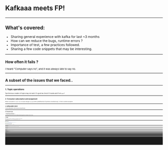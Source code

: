 <!-- $theme: gaia -->

## Kafkaaa meets FP!

----------------

<span style="font-size:75%">


## What's covered:

- Sharing general experience with kafka for last ~3 months
- How can we reduce the bugs, runtime errors ?
- Importance of test, a few practices followed.
- Sharing a few code snippets that may be interesting.

--------

<span style="font-size:75%">


## How often it fails ?


I heard "Computer says no", and it was always late to say no.

--------
<span style="font-size:75%">

# A subset of the issues that we faced..

-----

<span style="font-size:75%">


## 1. Topic operations


Synchronous creation of topics may not work. It's good we check if it exists and if not `wait`!
   
   
 --------
<span style="font-size:75%">


## 2. Consumer subscription and assignment


 Allows consumers to `subscribe` to a topic and get `assigned` with a predefined set of partitions simultaneously - to form a runtime exception
 
 
------

<span style="font-size:75%">
  

## 3. Kafka Admin Client


It seems kafka admin client can block a thread forever!

---------

<span style="font-size:75%">


## 4. Consumer type

```
typeOf[Consumer unsbuscribed] =:= 
  typeOf[Consumer subscribed] =:= 
    typeOf[Consumer assigned]
````
Hence we guess the best out of the three states and start polling the topic (that may or may not exist).

--------

<span style="font-size:75%">


## 5. Serdes

  
Set the property of serializer to a deserializer class and we get a runtime exception.
  
Once we fix that, we see `a.serializer` is not an instance of `b.serializer`!
   

----

<span style="font-size:75%">


## 6. Avro serde

```scala
val client = new CachedSchemaRegistryClient("schema.registry.url")

val serde = new GenericAvroSerde(client)

```
and we see `schema.registry.url` is not set!


Fix: `serde.configure("schema.registry.url", "...")` âšď¸

----------

<span style="font-size:75%">


## 7. kafka-connect


If the deployed job with the same name for the same source table "existed" ever before, then it chooses an old offset.
 
   
-----------
<span style="font-size:75%">


## 8. Any success story ?

Yes, anything with a retry logic.


-------

<span style="font-size:75%">


## So, Have I lost time ?

Yes, I have.

I kept learning from mistakes, until I bump into the next one. 

While we may not solve all of the above , we could fix some of them and improve the quality to reduce other possible hiccups.


---------

<span style="font-size:75%">

## What do we usually lack?

Essentially **abstractions**, **constraints** and **type-driven approach**

* Stay away from kafka and write code only in terms of abstractions. We will see some code soon. 
* In fact, this is a general principle that we should try and follow in any programming language - be it Java or Scala.

* Constraints are important and that comes with well typed logic.

------

<span style="font-size:75%">


## And

* If performance is a concern in hot loop, write a referentially transparent unbreakable test! 
* A test-case with mutations to test an app with mutations simply negates the purpose of test. Either of them should be true to the world.
* Docker integration tests should work just like other functional tests. No external steps.
* We will see some code soon .

----


## How about Serdes?

---

<span style="font-size:75%">

## Serializing to Avro in Kafka

There are multiple ways to do avro serializion in Kafka.

* Form a `GenericRecord` and use `GenericAvroSerde` explicitly. It works. 
* Another way is to generate specific classes that are avro serializable (sbt-avrohugger), and use `KafkaAvroSerializer`
* And there are many other ways.  

--------

<span style="font-size:75%">

## Well, we must be careful though

* We will end up using `KafkaAvroSerializer` directly on types that `maynot` be serializable.
* We will come to know at runtime.
* Even if we make it run somehow, if the app itself is huge with low level APIs, things get hard to read, maintain, and make-changes!

------------
<span style="font-size:75%">


## To add more complexity

Avro serialisation is dependent on few configurations that we must set usng `java.util.Properties`, and we are happy when it works somehow!

-------

<span style="font-size:75%">


## A simple standardisation app.

Let's say we are writing a simple abstract KStreams app that does some sort of standardization of data to a defined schema and storing it in Kafka. During the process, we make sure the data is added with Keys, and partitioned as per keys.

You get input as csv, psv, append primary keys into the values, convert values to the schema based on avdl/avsc files and then store in Kafka.


------
<span style="font-size:75%">

## Questions that arise

1. How often do you want to repeat forming a topology for standardising different datasets. DRY principle can be broken but not always.
2. If given a resusable function that forms the stream, how will you ensure users are not passing a wrong set of serializers and deserializers for their generated classes?
3. How do we ensure generated classes are legit?
4. If we expose the generic code that builds the topology, how can we make sure, users of the abstract function are driven by types.

-----------
<span style="font-size:75%">


## First thing we did!

Serdes are the most important bit, and some of them depends on `KafkaConfig` (a config that has all kafka details). 

Instances can discard KafkaConfig if not used

```scala

trait HasSerde[A] {
  def serde: KafkaConfig => Serde[A]
}

```


Given `HasSerde[A]`, `f:A => B` and `g: B => A`, we can get `HasSerde[B]`.


---------

<span style="font-size:70%">


Was that an `Invariant` functor ?

```scala
implicit def invariantHasSerde: Invariant[HasSerde] = new Invariant[HasSerde] {
  override def imap[A, B](fa: HasSerde[A])(f: A => B)(g: B => A): HasSerde[B] = 
    config => 
      val ser = new Serializer[A] {
        def serialise(topic: String, data: B): Array[Byte] = 
          fa.serde(config).serializer.serialize(topic, g(data))
      }
       
      val deser = new Deserializer[A] {
        override def deserialise(topic: String, data: Array[Byte]) = 
          f(fa.serde(config).deserializer().deserialize(topic, data)) 
      }
        
      Serde.from(ser, deser)    
}
```

------
<span style="font-size:75%">


## Let's begin solution and discover contraints

Let say, given:
  - Input key is`K1`, Raw value is `V1`
  - Output key is `K2`, Output value is `V2`  
  - `f:(K1, V1) => Either[NonEmptyList[Error], V2]`, and `g: V2 => K2` 

We can build streams topology.

```scala
def buildStreams[K1, V1, V2] = 
 builder.stream(sourceTopic.asString, Consumed.`with`[K1, V1](
   HasSerde[K1].serde(config), HasSerde[V1].serde(config))
 ).map[K2, V2](
    (key, value) => new KeyValue(key, f(key,value).fold(throw ...)(identity)
  ).to(sourceTopic.copy(type=Type.Standardise)).asString,
    Produced.`with`(HasSerde[K2].serde(config),(HasSerde[V2]).serde(config)))


```

------
<span style="font-size:75%">


## What are the constraints we discovered?



i.e, `def buildStreams[K: HasSerde, V : HasSerde, R : HasSerde]`


-----------
<span style="font-size:75%">


## What are the issue with these constraints ?

`K : HasSerde`
`V : HasSerde`
`R : HasSerde`

* This says, user has to create `HasSerde` instances of output types _somehow_ before calling `buildStreams` and this can go wrong.
* Throwing an exception at mapValue? This is terrible.
* End of the day types don't really tell the story, it isn't type-driven code.

-----

<span style="font-size:75%">

## A bit more less poweful constraint exposed?

Why don't we try a less powerful abstraction as a constraint (which is then exposed to the user)

For that, we could rely on a few internals of a library called `avro4s`, and develop something as given below. Explanation later:

```
  def fromGenericAvroSerde[B: HasSchema : Encoder : Decoder]: HasSerde[B] = {
    val recordFormat = RecordFormat.apply[B](HasSchema[B].getSchema)

    val genericRecordSerde = new HasSerde[GenericRecord] {
      override def serde: KafkaConfig => Serde[GenericRecord] = config => {
        val schemaRegistryClient = new CachedSchemaRegistryClient(List(config.schemaRegistryUrl.value).asJava, 1000, Map("auto.register.schemas" -> "true").asJava)
        new GenericAvroSerde(schemaRegistryClient)
      }
    }

    genericRecordSerde.imap(recordFormat.from)(recordFormat.to)
  }

```

---------

<span style="font-size:75%">


That was a quick jump to some complex-looking code? 

Well, all that we did there is:

* We got `HasSerde[B]` from `HasSerde[GenericRecord]` as `HasSerde` is invariant.
* We got `HasSerde[GenericRecord]` we got using `Encoder` and `Decoder` of `B` (where `Encoder` and `Decoder` are type-classes in avro4s, and we love type classes, don't we?)


--------
----------
<span style="font-size:75%">


## Let's define a HasSchema

Now let's change the constraints to `HasSchema` instead of `HasSerde`.
`HasSchema` is a less powerful abstraction. We expose only that to the user.


```scala
trait HasSchema[A] {
  def getSchema: Schema
}

object HasSchema {
  def apply[A](implicit ev:  HasSchema[A]): HasSchema[A] = ev

  def instance[A](schema: Schema): HasSchema[A] = new HasSchema[A] {
    override def getSchema: Schema = schema
  }
}

```

----

<span style="font-size:70%">

## Now buildStreams is having less powerful constraint.

We got rid of `HasSerde` from two places. That's our first win..

```scala
def buildStreams[K1 : HasSerde, K2 : HasSchema, V1 : HasSerde, V2 : HasSchema](
  f:(K1, V1) => Either[NonEmptyList[Error], V2], g: V2 => K2
) = 
 builder.stream(sourceTopic.asString, Consumed.`with`[K1, V1](
   fromGenericAvroSerde[K].serde(config), HasSerde[R].serde(config))
 ).map[K1, V1](
    (key, value) => { 
    
      val newValue = f(key, value)
      
      new KeyValue(
        g(newValue.fold(throw...)(identity), //Haha throw exception..Good luck
        newValue.fold(throw ...)(identity) 
      )  
    }
  ).to(
    sourceTopic,
    Produced.`with`(
      fromGenericAvroSerde[K].serde(config),
      fromGenericAvroSerde[V]).serde(config))
    )
    
```

----


#### Optional: We can push this further forward

<span style="font-size:70%">

Did we see a horrible throw exception somewhere? yes we did!
Let's wrap the new key and value into another type whose serialization can fail.
As easy as that!

```scala
val newValue = f(key, value)
  new KeyValue(
    g(newValue.fold(throw...)(identity), //Haha throw exception..Good luck
    newValue.fold(throw ...)(identity) 
  )  
```

to 

```scala
// what is this KV? We will see what that is - dont worry!
val newKeyValue = KV.newKeyValue(key)(value)

new KeyValue(
  TransformedKey(newKeyValue.map(_._1)),
  TransformedValue(newKeyValue.map(_._2))
)
```

</span>


----

####  KV?

<span style="font-size:70%">


`KV` was `KeyValueDerivation` typeclass.

It simply explains the to and fro directions between K1, V1, K2 and V2.


```scala
trait KeyValueDerivation[K1, V1, K2, V2] {
  def newValue: K1 => V1 => Either[NonEmptyChain[ParseError], V2]
  def newKey: V2 => K2
  def newKeyValue: K1 => V1 => Either[NonEmptyChain[ParseError], (K2, V2)] =
    k1 => v1 => newValue(k1)(v1).map(t => (newKey(t), t))
}
```

You might note that, satisfying this pure interface (oh ! type class) requires to accumulate errors on the left - pretty much forcing you to handle errors when going from `K1,V1` to `V2` and accumulate all of them. 

Exposing this abstraction is safe. It might make the users angry but they end up writing only safe code (unless they really, really want to cheat)

</span>


---
<span style="font-size:70%">

#### Lets's define Serdes for TransfromedKey and Transformed Value

Pushing errors to serialization!


```scala

final case class TransformedValue[V2](value: Either[NonEmptyChain[ParseError], V2])

object TransformedValue {
  def impureSerdeFrom[V](serde: HasSerde[V]): HasSerde[TransformedValue[V]] =
    serde.imap[TransformedValue[V]](
    t => TransformedValue(t.asRight))(
      b => b.value.fold(errors => throw errors.asThrowable, identity)
  )
}

final case class TransformedKey[K2](key: Either[NonEmptyChain[ParseError], K2])

object TransformedKey {
  def impureSerdeFrom[K2](serde: HasSerde[K2]): HasSerde[TransformedKey[K2]] =
    serde.imap[TransformedKey[K2]](
    t => TransformedKey(t.asRight))(
      b => b.key.fold(errors => throw errors.asThrowable, identity)
    )
}

```

</span>


-----

## The final buildStream:

<span style="font-size:70%">



```scala
// code has skipped a few unnecessary details like properties setting etc
def buildStreams[K1: HasSerde, K2: HasSchema, V1: HasSerde, V2: HasSchema](
  config: KafkaConfig,
  sourceTopic: TopicName,
)(implicit KV: KeyValueDerivation[K1, V1, K2, V2]) = 
  
  builder.stream(
    sourceTopic.asString, Consumed.`with`[K1, V1](
    HasSerde[K1].serde(config), HasSerde[V1].serde(config))
  ).map[TransformedKey[K2], TransformedValue[V2]](
    (key, value) => {
       val newKeyValue = KV.newKeyValue(key)(value)
       new KeyValue(
         TransformedKey(newKeyValue.map(_._1)),
         TransformedValue(newKeyValue.map(_._2)))
         }
    ).to(
      sourceTopic.copy(type=trans), // remember, no string operations here :)
      Produced.`with`(outputKeySerde, outputValueSerde)
    )

```
</span>


-------
<span style="font-size:75%">


## What we achieved  ?

* Users of buildStreams don't make assumptions, but only implement the constraints - less powerful constraints.
* If compiles, it works with better confidence than passing magic strings of serde classes.
* Better separation of concerns. Users of `buildStreams` need to worry about only `KeyValueDerivation.
* Type says the story: _It reads `K1` and `V1` and converts to `K2`, `V2`.
* If not happy with `avro4s` way of doing things, you can directly use `KafkaAvroStreams` instead of `fromGenericRecord` function with the `HasSchema` constraint in place.
* Obviously, same or even less number of lines of code - that are safe!
* Easy to extend, fix things,because compiler is most of the times a good boy!
  
</span>
  
--------

<span style="font-size:75%">


## Let's talk about test cases - this was a different usecase.

* The low level streams apps makes use of GenericRecord extensively.
* This resulted in Random creation of GenericRecord in test cases. 
* The valid GenericRecord is in fact created by mutating a random generic record created using confluent's function.
* In short, we ended up having `GenericRecord` somehow!

----

<span style="font-size:75%">

## A simple test case

* Let's say we have a streaming app that has internal state.
* The state is updated with some value in headers field in the input record.
* The streaming app skips the record that has a state value less than the previous one.
* The streaming app processes the record that has a state value less greater than the previous record.

For reasons, the streaming app is complex and is **dealing with `GenericRecord`**.

----

<span style="font-size:75%">

## Let's see simplest approach.

```scala

implicit val genGenericRecord: Arbitrary[GenericRecord] = 
  for {
    seed <- arbitrary[Long]
    headerRecord = 
      new Generator(
        header.value, 
        new Random(seed)).generate().asInstanceOf[GenericRecord]
    columnRecord =
      new Generator(
      column.value, 
      newRandom(seed)).generate().asInstanceOf[GenericRecord]
  } yield 
  new GenericRecordBuilder(schema.value)
    .set("header", headerRecord)
    .set("columns", columnRecord).build()

```

-----
<span style="font-size:75%">

## And we make a valid generic-record from an invalid

```scala

val validGenericRecord = 
  for {
    genericRecord <- arbitrary[GenericRecord]
    value <- arbitrary[Long]

    _ = record.get("headers")
     .asInstanceOf[GenericRecord]
     .put("state", value)
     
    a <- arbitrary[String]
    _ = record.get("columns")
        .asInstanceOf[GenericRecord]
        .put("name", a)
      
  .....
  .....
} yield genericRecord

```

---------
<span style="font-size:70%">

## And we bumped into a  never passing test

```scala
 val flow =
 
 for {
  genericRecord <- validGenericRecord
  
  currentState = 
    genericRecord.get("headers").asInstanceOf[GenericRecord].get("state")
  
  newGenericRecord <-
    genericRecord.get("headers")
    .asInstanceOf[GenericRecord]
    .put("state", currentState + 1)
  
 } yield ()
 
 ...streams
 .convert((genericRecord, newGenericRecord)) 
   must_=== (genericRecord, newGenericRecord))

```

This never passes because only `newGenericRecord` exists by the time stream is called.

-----
<span style="font-size:70%">

## What is going wrong ?

* We never thought of giving a good start to the problem.
* We straight away dealt with writing statements.
* It is always late if we don't get it right in the beginning - resulting in a totally unreadable code getting over issues that's not quite intuitive for any developer.


-----
<span style="font-size:70%">

## How about this approach ?

* To begin with valid generic record and invalid generic record can be two separate types `ValidRecord` and `InvalidRecord`
* Lets create a better `put` method for generic record as a syntax - every mutation results in a new generic record, and accepts only a coproduct of types.
* Let's create a function that accepts  `f: Field => Part[GenericRecord] => Part[GenericRecord]`, and mutates `GenericRecord` using the better put methods.


----
<span style="font-size:70%">

## A better put in GenericRecord in tests.


```scala
type Out = Cop[Int :: String :: Long :: Double :: TNil]
  
implicit class GenericRecordOps(rec: GenericRecord) {
  def putSafe(key: String, value: GenericRecord \/ Out): GenericRecord = {

     val newRec = new GenericRecordBuilder(rec.asInstanceOf[Record]).build()
 
     newRec.put(key, value match {
       case \/-(String(ss))    => ss
       case \/-(Int(ss))       => ss
       case \/-(Long(ss))      => ss
       case \/-(Double(ss))    => ss
       case -\/(ss)              => ss
     }) |> (_ => newRec)

}
  

```


-----
<span style="font-size:68%">


## A snippet that deals with mutation of generic record

```scala

type MutationF[F[_], S, A] = StateT[F, S, A]

def mutateGenericRecord[F[_] : Monad, P[_], R](
  g: Field => P[GenericRecord] => F[P[GenericRecord]],
)(
   implicit
     G: Section[P, GenericRecord], 
     Iso: R <=> GenericRecord
  ): MutationF[F, P, Unit] = ???

```

`F` can be `scalacheck.Gen`. This allows the users to be in the context of `Gen` while  creating a function that deals with mutating a generic record.

`Section` says, we can fetch `P` from `GenericRecord`, where `P` itself is a generic-record. They are `<=> (isomorphic)` that represents the `asIntanceOf` before.


----
<span style="font-size:70%">

## Now the arbitraries look better:

```scala

implicit val arbitrary: Arbitrary[InvalidRecord] = ???

// Users need to worry about only this function to create a valid record
val f: Field => Header[GenericRecord] =>Gen[Header[GenericRecord]] = 
  field => headerRecord =>
      if (field.name() === "state") {
        Gen.posNum[Long].map(long => (headerRecord.putSafe("state", Long(long)))
      } else headerRecord
      
      
val g: Field => Column[GenericRecord] =>Gen[Column[GenericRecord]] = ???

val toValid = 
  for {
    _ <- mutateGenericRecord(f)
    _ <- mutateGenericRecord(g)
  } yield ()


def genOfValidRecord: Gen[ValidRecord] = 
  Arbitrary[InvalidRecord].flatMap(invalidRecord => toValid.run(invalidRecord))

```
 
-----
<span style="font-size:70%">

## Now the final test case works without much change in code


```scala

 val flow =
 
 for {
  validRecord <- arbitary[ValidRecord]
  
  currentState = 
    Section[Header, ValidRecord].value(validRecord).get("state")
  
  newGenericRecord <- 
    mutateGenericRecord(_ => header => 
      Gen.const(currentState + 1).map(long => header.putSafe(Long(long))
    ) run validRecord
  
 } yield ()
 
 ...
 
 streams
   .convert((genericRecord, newGenericRecord)) 
     must_=== (genericRecord, newGenericRecord))

```

----

<span style="font-size:70%">


## Final tagless for an automation

We had to deal with an automation that sticks together various components that with schema registry, kafka-connect, streams, admin clients and so forth. Each component looks like this:

```scala
type Action[F[_], A] = Kleisli[EitherT[F, SchemaRegistryError, ?], SchemaRegistryClient, A]

trait SchemaRegistryOp[F[_]] {
  def exists(subject: Subject): Action[F, Schema]
  def register(schema: Schema, subject: Subject): Action[F, Unit]
  def registerAndVerify(schema: Schema, subject: Subject)(implicit B: Monad[F]) =
    register(schema, subject) *> exists(subject)
  def registerIfNotExists(schema: Schema, subject: Subject)(implicit F: Monad[F]) =
    exists(subject) or registerAndVerify(schema, subject)
}

```

If interested, we will have a quick glance at them.

----
<span style="font-size:70%">


## Why finally tagless for an automation of kafka ?

* It was easy to reason about the flow.
* Development time of the logic flow was quicker as we hardly dealt with kafka when writing them.
* The presence of effect `F` can easily represent concurrency effect to improve performance by making a few operations unblocking.
  It is so easy to reason about as `IO.async(callBack => doRest and callBack)` instead of `IO.apply(doRest)`.
* The presence of `Either` all over the tagless, made sure we take care of possible errors as much as we could.

PS: More time was spent on simulating the entire flow in docker environment. However we made sure they are written like any other functional tests without much moving parts.

---
<span style="font-size:75%">


## To conclude:

* Nothing actually stops us from striving to write a good piece of software.
* If the underlying APIs are burning our head, it might probably the best situation to use more type-safe code.
* If bad things are done for reasons, make sure we do good things in test package.
* Find abstractions, constraints and form a type driven approach.
* Tagless final wins many times
* Prefer writing it in any language that has `Either` and `F` that can represent concurrency.
* Above all, let's explain this to client side developers !


---




  
